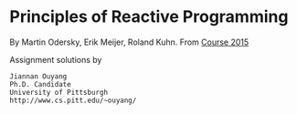 # Principles of Reactive Programming
By Martin Odersky, Erik Meijer, Roland Kuhn.
From [Course 2015](https://class.coursera.org/reactive-002)

Assignment solutions by 
```
Jiannan Ouyang
Ph.D. Candidate
University of Pittsburgh
http://www.cs.pitt.edu/~ouyang/
```
